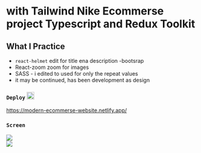 # with Tailwind  Nike Ecommerse project Typescript and Redux Toolkit

## What I Practice

 - `react-helmet` edit for title ena description
 -bootsrap
 - React-zoom zoom for images 
 - SASS - i edited to used  for only the repeat values
 - it may be continued, has been development as design

### `Deploy` <img src="https://www.svgrepo.com/show/376339/netlify.svg" ald="Cloud Image" widt='20' height='20' />

https://modern-ecommerse-website.netlify.app/

### `Screen` </br>

![](screen1.gif)  
![](screen2.gif)
